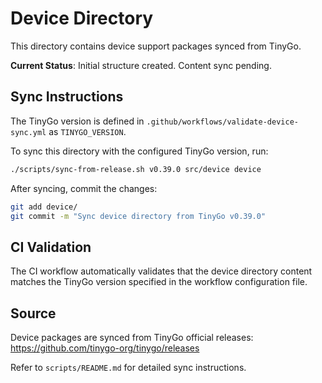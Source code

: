 # Device Directory

This directory contains device support packages synced from TinyGo.

**Current Status**: Initial structure created. Content sync pending.

## Sync Instructions

The TinyGo version is defined in `.github/workflows/validate-device-sync.yml` as `TINYGO_VERSION`.

To sync this directory with the configured TinyGo version, run:

```bash
./scripts/sync-from-release.sh v0.39.0 src/device device
```

After syncing, commit the changes:

```bash
git add device/
git commit -m "Sync device directory from TinyGo v0.39.0"
```

## CI Validation

The CI workflow automatically validates that the device directory content matches the TinyGo version specified in the workflow configuration file.

## Source

Device packages are synced from TinyGo official releases:
https://github.com/tinygo-org/tinygo/releases

Refer to `scripts/README.md` for detailed sync instructions.
